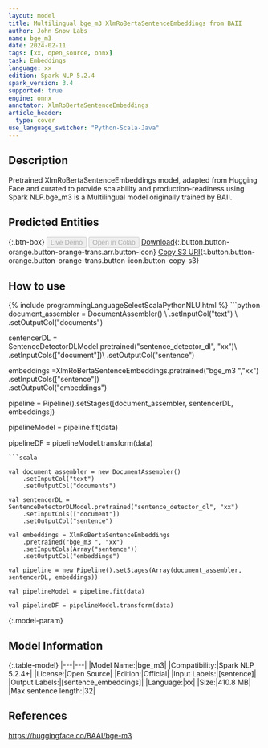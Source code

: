 ```yaml
---
layout: model
title: Multilingual bge_m3 XlmRoBertaSentenceEmbeddings from BAII
author: John Snow Labs
name: bge_m3
date: 2024-02-11
tags: [xx, open_source, onnx]
task: Embeddings
language: xx
edition: Spark NLP 5.2.4
spark_version: 3.4
supported: true
engine: onnx
annotator: XlmRoBertaSentenceEmbeddings
article_header:
  type: cover
use_language_switcher: "Python-Scala-Java"
---
```


## Description

Pretrained XlmRoBertaSentenceEmbeddings model, adapted from Hugging Face and curated to provide scalability and production-readiness using Spark NLP.bge_m3 is a Multilingual model originally trained by BAII.

## Predicted Entities



{:.btn-box}
<button class="button button-orange" disabled>Live Demo</button>
<button class="button button-orange" disabled>Open in Colab</button>
[Download](https://s3.amazonaws.com/auxdata.johnsnowlabs.com/public/models/bge_m3_xx_5.2.4_3.4_1707668886363.zip){:.button.button-orange.button-orange-trans.arr.button-icon}
[Copy S3 URI](s3://auxdata.johnsnowlabs.com/public/models/bge_m3_xx_5.2.4_3.4_1707668886363.zip){:.button.button-orange.button-orange-trans.button-icon.button-copy-s3}

## How to use



<div class="tabs-box" markdown="1">
{% include programmingLanguageSelectScalaPythonNLU.html %}
```python
document_assembler = DocumentAssembler() \
    .setInputCol("text") \
    .setOutputCol("documents")
    
sentencerDL = SentenceDetectorDLModel.pretrained("sentence_detector_dl", "xx")\ 
    .setInputCols(["document"])\ 
    .setOutputCol("sentence")
    
embeddings =XlmRoBertaSentenceEmbeddings.pretrained("bge_m3 ","xx") \
            .setInputCols(["sentence"]) \
            .setOutputCol("embeddings")

pipeline = Pipeline().setStages([document_assembler, sentencerDL, embeddings])

pipelineModel = pipeline.fit(data)

pipelineDF = pipelineModel.transform(data)

```
```scala

val document_assembler = new DocumentAssembler()
    .setInputCol("text") 
    .setOutputCol("documents")
    
val sentencerDL = SentenceDetectorDLModel.pretrained("sentence_detector_dl", "xx")
    .setInputCols(["document"])
    .setOutputCol("sentence")
    
val embeddings = XlmRoBertaSentenceEmbeddings 
    .pretrained("bge_m3 ", "xx")
    .setInputCols(Array("sentence")) 
    .setOutputCol("embeddings") 

val pipeline = new Pipeline().setStages(Array(document_assembler, sentencerDL, embeddings))

val pipelineModel = pipeline.fit(data)

val pipelineDF = pipelineModel.transform(data)
```
</div>

{:.model-param}
## Model Information

{:.table-model}
|---|---|
|Model Name:|bge_m3|
|Compatibility:|Spark NLP 5.2.4+|
|License:|Open Source|
|Edition:|Official|
|Input Labels:|[sentence]|
|Output Labels:|[sentence_embeddings]|
|Language:|xx|
|Size:|410.8 MB|
|Max sentence length:|32|

## References

https://huggingface.co/BAAI/bge-m3